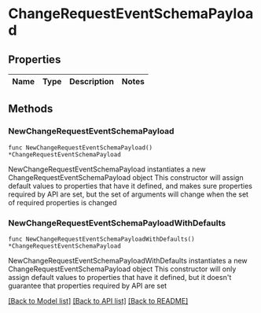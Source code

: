 # ChangeRequestEventSchemaPayload

## Properties

Name | Type | Description | Notes
------------ | ------------- | ------------- | -------------

## Methods

### NewChangeRequestEventSchemaPayload

`func NewChangeRequestEventSchemaPayload() *ChangeRequestEventSchemaPayload`

NewChangeRequestEventSchemaPayload instantiates a new ChangeRequestEventSchemaPayload object
This constructor will assign default values to properties that have it defined,
and makes sure properties required by API are set, but the set of arguments
will change when the set of required properties is changed

### NewChangeRequestEventSchemaPayloadWithDefaults

`func NewChangeRequestEventSchemaPayloadWithDefaults() *ChangeRequestEventSchemaPayload`

NewChangeRequestEventSchemaPayloadWithDefaults instantiates a new ChangeRequestEventSchemaPayload object
This constructor will only assign default values to properties that have it defined,
but it doesn't guarantee that properties required by API are set


[[Back to Model list]](../README.md#documentation-for-models) [[Back to API list]](../README.md#documentation-for-api-endpoints) [[Back to README]](../README.md)



